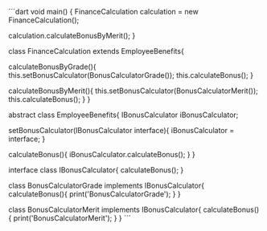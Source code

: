 ´´´dart
void main() {
 FinanceCalculation calculation = new FinanceCalculation();
  
  calculation.calculateBonusByMerit();
}

class FinanceCalculation extends EmployeeBenefits{
  
  calculateBonusByGrade(){
    this.setBonusCalculator(BonusCalculatorGrade());
    this.calculateBonus();
  }
  
  calculateBonusByMerit(){
    this.setBonusCalculator(BonusCalculatorMerit());
    this.calculateBonus();
  }
}

abstract class EmployeeBenefits{
  IBonusCalculator iBonusCalculator;
  
  setBonusCalculator(IBonusCalculator interface){
    iBonusCalculator = interface;
  }
  
  calculateBonus(){
    iBonusCalculator.calculateBonus();
  }
}

interface class IBonusCalculator{
  calculateBonus();
}

class BonusCalculatorGrade implements IBonusCalculator{
  calculateBonus(){
    print('BonusCalculatorGrade');
  }
}

class BonusCalculatorMerit implements IBonusCalculator{
  calculateBonus(){
    print('BonusCalculatorMerit');
  }
}
´´´
